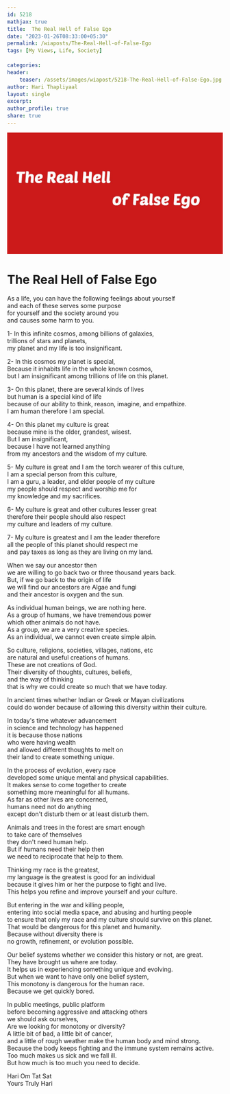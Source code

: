 ```yaml
---                                
id: 5218                                
mathjax: true                                
title:  The Real Hell of False Ego                        
date: "2023-01-26T08:33:00+05:30"                                
permalink: /wiaposts/The-Real-Hell-of-False-Ego                          
tags: [My Views, Life, Society]                       
                                
categories:                                
header:                                
    teaser: /assets/images/wiapost/5218-The-Real-Hell-of-False-Ego.jpg                               
author: Hari Thapliyaal                                
layout: single                                
excerpt:                                
author_profile: true                                
share: true                                
---                                
```

                                
![The-Real-Hell-of-False-Ego](/assets/images/wiapost/5218-The-Real-Hell-of-False-Ego.jpg)                                
                   
# The Real Hell of False Ego    
    
As a life, you can have the following feelings about yourself     
and each of these serves some purpose     
for yourself and the society around you     
and causes some harm to you.    
    
1- In this infinite cosmos, among billions of galaxies,     
trillions of stars and planets,     
my planet and my life is too insignificant.    
    
2- In this cosmos my planet is special,     
Because it inhabits life in the whole known cosmos,     
but I am insignificant among trillions of life on this planet.    
    
3- On this planet, there are several kinds of lives     
but human is a special kind of life     
because of our ability to think, reason, imagine, and empathize.    
I am human therefore I am special.    
    
4- On this planet my culture is great     
because mine is the older, grandest, wisest.     
But I am insignificant,     
because I have not learned anything     
from my ancestors and the wisdom of my culture.    
    
5- My culture is great and I am the torch wearer of this culture,     
I am a special person from this culture,     
I am a guru, a leader, and elder people of my culture     
my people should respect and worship me for     
my knowledge and my sacrifices.    
    
6- My culture is great and other cultures lesser great     
therefore their people should also respect     
my culture and leaders of my culture.    
    
7- My culture is greatest and I am the leader therefore     
all the people of this planet should respect me     
and pay taxes as long as they are living on my land.     
    
When we say our ancestor then     
we are willing to go back two or three thousand years back.     
But, if we go back to the origin of life     
we will find our ancestors are Algae and fungi     
and their ancestor is oxygen and the sun.    
    
As individual human beings, we are nothing here.     
As a group of humans, we have tremendous power     
which other animals do not have.     
As a group, we are a very creative species.     
As an individual, we cannot even create simple alpin.     
    
So culture, religions, societies, villages, nations, etc     
are natural and useful creations of humans.     
These are not creations of God.    
Their diversity of thoughts, cultures, beliefs,     
and the way of thinking     
that is why we could create so much that we have today.     
    
In ancient times whether Indian or Greek or Mayan civilizations     
could do wonder because of allowing this diversity within their culture.     
    
In today's time whatever advancement     
in science and technology has happened     
it is because those nations     
who were having wealth     
and allowed different thoughts to melt on     
their land to create something unique.    
    
In the process of evolution, every race     
developed some unique mental and physical capabilities.     
It makes sense to come together to create     
something more meaningful for all humans.     
As far as other lives are concerned,     
humans need not do anything     
except don't disturb them or at least disturb them.     
    
Animals and trees in the forest are smart enough     
to take care of themselves     
they don't need human help.     
But if humans need their help then     
we need to reciprocate that help to them.    
    
Thinking my race is the greatest,     
my language is the greatest is good for an individual     
because it gives him or her the purpose to fight and live.     
This helps you refine and improve yourself and your culture.     
    
But entering in the war and killing people,     
entering into social media space, and abusing and hurting people     
to ensure that only my race and my culture should survive on this planet.     
That would be dangerous for this planet and humanity.    
Because without diversity there is     
no growth, refinement, or evolution possible.     
    
Our belief systems whether we consider this history or not, are great.     
They have brought us where are today.     
It helps us in experiencing something unique and evolving.     
But when we want to have only one belief system,     
This monotony is dangerous for the human race.    
Because we get quickly bored.    
    
In public meetings, public platform     
before becoming aggressive and attacking others     
we should ask ourselves,    
Are we looking for monotony or diversity?    
A little bit of bad, a little bit of cancer,     
and a little of rough weather make the human body and mind strong.    
Because the body keeps fighting and the immune system remains active.    
Too much makes us sick and we fall ill.    
But how much is too much you need to decide.    
    
Hari Om Tat Sat    
Yours Truly Hari    
